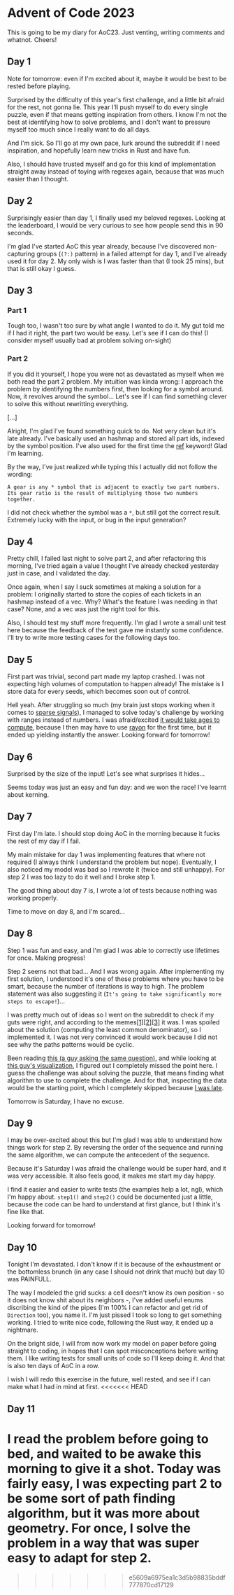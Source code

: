 # Advent of Code 2023

This is going to be my diary for AoC23. Just venting, writing comments and whatnot. Cheers!

## Day 1

Note for tomorrow: even if I'm excited about it, maybe it would be best to be rested before playing.

Surprised by the difficulty of this year's first challenge, and a little bit afraid for the rest, not gonna lie.
This year I'll push myself to do every single puzzle, even if that means getting inspiration from others. I know I'm not the
best at identifying how to solve problems, and I don't want to pressure myself too much since I really want to do all days.

And I'm sick. So I'll go at my own pace, lurk around the subreddit if I need inspiration, and hopefully learn new tricks in Rust and have fun.

Also, I should have trusted myself and go for this kind of implementation straight away instead of toying with regexes again, because that was much easier than I thought.

## Day 2

Surprisingly easier than day 1, I finally used my beloved regexes. Looking at the leaderboard, I would be very curious to see how people send this in 90 seconds.

I'm glad I've started AoC this year already, because I've discovered non-capturing groups (`(?:)` pattern) in a failed attempt for day 1, and I've already used it for day 2. My only wish is I was faster than that (I took 25 mins), but that is still okay I guess.

## Day 3

### Part 1

Tough too, I wasn't too sure by what angle I wanted to do it. My gut told me if I had it right, the part two would be easy. Let's see if I can do this! (I consider myself usually bad at problem solving on-sight)

### Part 2

If you did it yourself, I hope you were not as devastated as myself when we both read the part 2 problem. My intuition was kinda wrong: I approach the problem by identifying the numbers first, then looking for a symbol around. Now, it revolves around the symbol... Let's see if I can find something clever to solve this without rewritting everything.

[...]

Alright, I'm glad I've found something quick to do. Not very clean but it's late already. I've basically used an hashmap and stored all part ids, indexed by the symbol position. I've also used for the first time the [ref](https://doc.rust-lang.org/stable/reference/patterns.html#identifier-patterns) keyword! Glad I'm learning.

By the way, I've just realized while typing this I actually did not follow the wording:

`A gear is any * symbol that is adjacent to exactly two part numbers. Its gear ratio is the result of multiplying those two numbers together.`

I did not check whether the symbol was a `*`, but still got the correct result. Extremely lucky with the input, or bug in the input generation?

## Day 4

Pretty chill, I failed last night to solve part 2, and after refactoring this morning, I've tried again a value I thought I've already checked yesterday just in case, and I validated the day.

Once again, when I say I suck sometimes at making a solution for a problem: I originally started to store the copies of each tickets in an hashmap instead of a vec. Why? What's the feature I was needing in that case? None, and a vec was just the right tool for this.

Also, I should test my stuff more frequently. I'm glad I wrote a small unit test here because the feedback of the test gave me instantly some confidence. I'll try to write more testing cases for the following days too.

## Day 5

First part was trivial, second part made my laptop crashed. I was not expecting high volumes of computation to happen already! The mistake is I store data for every seeds, which becomes soon out of control.

Hell yeah. After struggling so much (my brain just stops working when it comes to [sparse signals](https://github.com/usnistgov/ActEV_Scorer/blob/master/lib/sparse_signal.py)), I managed to solve today's challenge by working with ranges instead of numbers. I was afraid/excited [it would take ages to compute](https://www.reddit.com/r/adventofcode/comments/18b8r5x/2023_day_5_part_2rust_when_you_have_32_cores/), because I then may have to use [rayon](https://docs.rs/rayon/latest/rayon/) for the first time, but it ended up yielding instantly the answer. Looking forward for tomorrow!

## Day 6

Surprised by the size of the input! Let's see what surprises it hides...

Seems today was just an easy and fun day: and we won the race! I've learnt about kerning.

## Day 7

First day I'm late. I should stop doing AoC in the morning because it fucks the rest of my day if I fail.

My main mistake for day 1 was implementing features that where not required (I always think I understand the problem but nope). Eventually, I also noticed my model was bad so I rewrote it (twice and still unhappy). For step 2 I was too lazy to do it well and I broke step 1.

The good thing about day 7 is, I wrote a lot of tests because nothing was working properly.

Time to move on day 8, and I'm scared...

## Day 8

Step 1 was fun and easy, and I'm glad I was able to correctly use lifetimes for once. Making progress!

Step 2 seems not that bad... And I was wrong again. After implementing my first solution, I understood it's one of these problems where you have to be smart, because the number of iterations is way to high. The problem statement was also suggesting it (`It's going to take significantly more steps to escape!`)...

I was pretty much out of ideas so I went on the subreddit to check if my guts were right, and according to the memes[[1]](https://www.reddit.com/r/adventofcode/comments/18di483/2023_day_8/)[[2]](https://www.reddit.com/r/adventofcode/comments/18dhks8/2023_day_8_part_2_me_reading_part_2/)[[3]](https://www.reddit.com/r/adventofcode/comments/18dg2v6/2023_day_8_if_i_learned_anything/) it was. I was spoiled about the solution (computing the least common denominator), so I implemented it. I was not very convinced it would work because I did not see why the paths patterns would be cyclic.

Been reading [this (a guy asking the same question)](https://www.reddit.com/r/adventofcode/comments/18dg1hw/2023_day_8_part_2_about_the_correctness_of_a/), and while looking at [this guy's visualization](https://www.reddit.com/r/adventofcode/comments/18did3d/2023_day_8_part_1_my_input_maze_plotted_using/), I figured out I completely missed the point here. I guess the challenge was about solving the puzzle, that means finding what algorithm to use to complete the challenge. And for that, inspecting the data would be the starting point, which I completely skipped because [I was late](#day-7).

Tomorrow is Saturday, I have no excuse.

## Day 9

I may be over-excited about this but I'm glad I was able to understand how things work for step 2.
By reversing the order of the sequence and running the same algorithm, we can compute the antecedent of the sequence.

Because it's Saturday I was afraid the challenge would be super hard, and it was very accessible. It also feels good, it makes me start my day happy.

I find it easier and easier to write tests (the examples help a lot, ngl), which I'm happy about. `step1()` and `step2()` could be documented just a
little, because the code can be hard to understand at first glance, but I think it's fine like that.

Looking forward for tomorrow!

## Day 10

Tonight I'm devastated. I don't know if it is because of the exhaustment or the bottomless brunch (in
any case I should not drink that much) but day 10 was PAINFULL.

The way I modeled the grid sucks: a cell doesn't know its own position - so it does not know shit about its neighbors -, I've added useful enums discribing the kind of the pipes (I'm 100% I can refactor and get rid of `Direction` too), you name it. I'm just pissed I took so long to get something working. I tried to write nice code, following the Rust way, it ended up a nightmare.

On the bright side, I will from now work my model on paper before going straight to coding, in hopes that I can spot misconceptions before writing them. I like writing tests for small units of code so I'll keep doing it. And that is also ten days of AoC in a row.

I wish I will redo this exercise in the future, well rested, and see if I can make what I had in mind at first.
<<<<<<< HEAD

## Day 11

I read the problem before going to bed, and waited to be awake this morning to give it a shot. Today was fairly easy, I was expecting part 2 to be some sort of path finding algorithm, but it was more about geometry. For once, I solve the problem in a way that was super easy to adapt for step 2.
=======
>>>>>>> e5609a6975ea1c3d5b98835bddf777870cd17129
